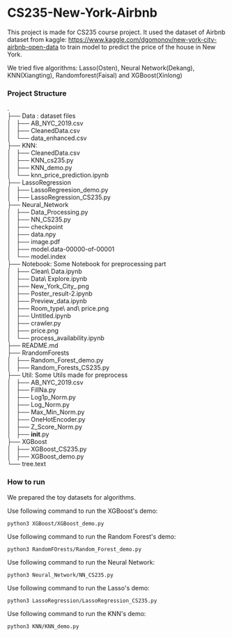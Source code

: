# CS235-New-York-Airbnb

This project is made for CS235 course project. It used the dataset of Airbnb dataset from kaggle: https://www.kaggle.com/dgomonov/new-york-city-airbnb-open-data 
to train model to predict the price of the house in New York.

We tried five algorithms: Lasso(Osten), Neural Network(Dekang), KNN(Xiangting), Randomforest(Faisal) and XGBoost(Xinlong)


### Project Structure

.  
├── Data : dataset files  
│   ├── AB_NYC_2019.csv  
│   ├── CleanedData.csv  
│   └── data_enhanced.csv  
├── KNN:    
│   ├── CleanedData.csv  
│   ├── KNN_cs235.py  
│   ├── KNN_demo.py  
│   └── knn_price_prediction.ipynb  
├── LassoRegression  
│   ├── LassoRegreesion_demo.py  
│   ├── LassoRegression_CS235.py  
├── Neural_Network  
│   ├── Data_Processing.py  
│   ├── NN_CS235.py  
│   ├── checkpoint  
│   ├── data.npy    
│   ├── image.pdf  
│   ├── model.data-00000-of-00001  
│   └── model.index  
├── Notebook: Some Notebook for preprocessing part  
│   ├── Clean\ Data.ipynb  
│   ├── Data\ Explore.ipynb  
│   ├── New_York_City_.png  
│   ├── Poster_result-2.ipynb  
│   ├── Preview_data.ipynb  
│   ├── Room_type\ and\ price.png  
│   ├── Untitled.ipynb  
│   ├── crawler.py  
│   ├── price.png  
│   └── process_availability.ipynb  
├── README.md  
├── RrandomForests  
│   ├── Random_Forest_demo.py  
│   ├── Random_Forests_CS235.py  
├── Util: Some Utils made for preprocess  
│   ├── AB_NYC_2019.csv  
│   ├── FillNa.py   
│   ├── Log1p_Norm.py  
│   ├── Log_Norm.py  
│   ├── Max_Min_Norm.py  
│   ├── OneHotEncoder.py  
│   ├── Z_Score_Norm.py  
│   ├── __init__.py  
├── XGBoost  
│   ├── XGBoost_CS235.py  
│   ├── XGBoost_demo.py  
└── tree.text



### How to run

We prepared the toy datasets for algorithms.   

Use following command to run the XGBoost's demo:

    python3 XGBoost/XGBoost_demo.py 

Use following command to run the Random Forest's demo:  

    python3 RandomFOrests/Random_Forest_demo.py
    
Use following command to run the Neural Network:

    python3 Neural_Network/NN_CS235.py
    
Use following command to run the Lasso's demo:

    python3 LassoRegression/LassoRegression_CS235.py
    
Use following command to run the KNN's demo:

    python3 KNN/KNN_demo.py
